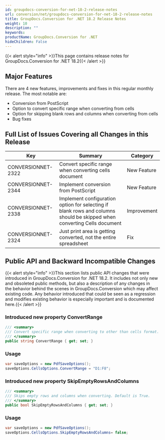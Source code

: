 ```yaml
---
id: groupdocs-conversion-for-net-18-2-release-notes
url: conversion/net/groupdocs-conversion-for-net-18-2-release-notes
title: GroupDocs.Conversion for .NET 18.2 Release Notes
weight: 10
description: ""
keywords: 
productName: GroupDocs.Conversion for .NET
hideChildren: False
---
```

{{< alert style="info" >}}This page contains release notes for GroupDocs.Conversion for .NET 18.2{{< /alert >}}

## Major Features

There are 4 new features, improvements and fixes in this regular monthly release. The most notable are:

*   Conversion from PostScript
*   Option to convert specific range when converting from cells
*   Option for skipping blank rows and columns when converting from cells
*   Bug fixes
    

## Full List of Issues Covering all Changes in this Release

| Key | Summary | Category |
| --- | --- | --- |
| CONVERSIONNET-2322 | Convert specific range when converting cells document | New Feature |
| CONVERSIONNET-2344 | Implement conversion from PostScript | New Feature |
| CONVERSIONNET-2338 | Implement configuration option for selecting if blank rows and columns should be skipped when converting Cells document | Improvement |
| CONVERSIONNET-2324 | Just print area is getting converted, not the entire spreadsheet | Fix |

## Public API and Backward Incompatible Changes

{{< alert style="info" >}}This section lists public API changes that were introduced in GroupDocs.Conversion for .NET 18.2. It includes not only new and obsoleted public methods, but also a description of any changes in the behavior behind the scenes in GroupDocs.Conversion which may affect existing code. Any behavior introduced that could be seen as a regression and modifies existing behavior is especially important and is documented here.{{< /alert >}}

### Introduced new property ConvertRange

```csharp
/// <summary>
/// Convert specific range when converting to other than cells format. Example: "D1:F8"
/// </summary>
public string ConvertRange { get; set; }
```

### Usage

```csharp
var saveOptions = new PdfSaveOptions();
saveOptions.CellsOptions.ConvertRange = "D1:F8";
```

### Introduced new property SkipEmptyRowsAndColumns

```csharp
/// <summary>
/// Skips empty rows and columns when converting. Default is True.
/// </summary>
public bool SkipEmptyRowsAndColumns { get; set; }
```

### Usage

```csharp
var saveOptions = new PdfSaveOptions();
saveOptions.CellsOptions.SkipEmptyRowsAndColumns= false;
```
